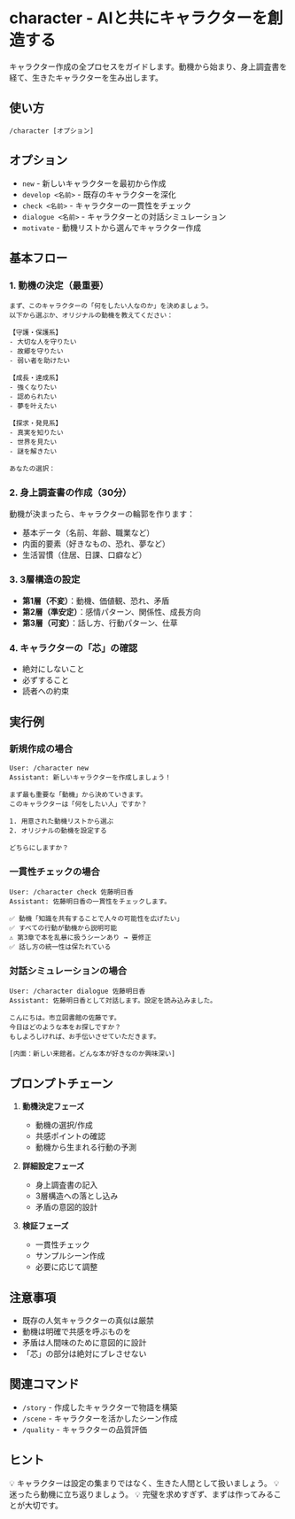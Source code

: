 # character - AIと共にキャラクターを創造する

キャラクター作成の全プロセスをガイドします。動機から始まり、身上調査書を経て、生きたキャラクターを生み出します。

## 使い方

```
/character [オプション]
```

## オプション

- `new` - 新しいキャラクターを最初から作成
- `develop <名前>` - 既存のキャラクターを深化
- `check <名前>` - キャラクターの一貫性をチェック
- `dialogue <名前>` - キャラクターとの対話シミュレーション
- `motivate` - 動機リストから選んでキャラクター作成

## 基本フロー

### 1. 動機の決定（最重要）
```
まず、このキャラクターの「何をしたい人なのか」を決めましょう。
以下から選ぶか、オリジナルの動機を教えてください：

【守護・保護系】
- 大切な人を守りたい
- 故郷を守りたい
- 弱い者を助けたい

【成長・達成系】
- 強くなりたい
- 認められたい
- 夢を叶えたい

【探求・発見系】
- 真実を知りたい
- 世界を見たい
- 謎を解きたい

あなたの選択：
```

### 2. 身上調査書の作成（30分）
動機が決まったら、キャラクターの輪郭を作ります：
- 基本データ（名前、年齢、職業など）
- 内面的要素（好きなもの、恐れ、夢など）
- 生活習慣（住居、日課、口癖など）

### 3. 3層構造の設定
- **第1層（不変）**：動機、価値観、恐れ、矛盾
- **第2層（準安定）**：感情パターン、関係性、成長方向
- **第3層（可変）**：話し方、行動パターン、仕草

### 4. キャラクターの「芯」の確認
- 絶対にしないこと
- 必ずすること
- 読者への約束

## 実行例

### 新規作成の場合
```
User: /character new
Assistant: 新しいキャラクターを作成しましょう！

まず最も重要な「動機」から決めていきます。
このキャラクターは「何をしたい人」ですか？

1. 用意された動機リストから選ぶ
2. オリジナルの動機を設定する

どちらにしますか？
```

### 一貫性チェックの場合
```
User: /character check 佐藤明日香
Assistant: 佐藤明日香の一貫性をチェックします。

✅ 動機「知識を共有することで人々の可能性を広げたい」
✅ すべての行動が動機から説明可能
⚠️ 第3章で本を乱暴に扱うシーンあり → 要修正
✅ 話し方の統一性は保たれている
```

### 対話シミュレーションの場合
```
User: /character dialogue 佐藤明日香
Assistant: 佐藤明日香として対話します。設定を読み込みました。

こんにちは。市立図書館の佐藤です。
今日はどのような本をお探しですか？
もしよろしければ、お手伝いさせていただきます。

[内面：新しい来館者。どんな本が好きなのか興味深い]
```

## プロンプトチェーン

1. **動機決定フェーズ**
   - 動機の選択/作成
   - 共感ポイントの確認
   - 動機から生まれる行動の予測

2. **詳細設定フェーズ**
   - 身上調査書の記入
   - 3層構造への落とし込み
   - 矛盾の意図的設計

3. **検証フェーズ**
   - 一貫性チェック
   - サンプルシーン作成
   - 必要に応じて調整

## 注意事項

- 既存の人気キャラクターの真似は厳禁
- 動機は明確で共感を呼ぶものを
- 矛盾は人間味のために意図的に設計
- 「芯」の部分は絶対にブレさせない

## 関連コマンド

- `/story` - 作成したキャラクターで物語を構築
- `/scene` - キャラクターを活かしたシーン作成
- `/quality` - キャラクターの品質評価

## ヒント

💡 キャラクターは設定の集まりではなく、生きた人間として扱いましょう。
💡 迷ったら動機に立ち返りましょう。
💡 完璧を求めすぎず、まずは作ってみることが大切です。